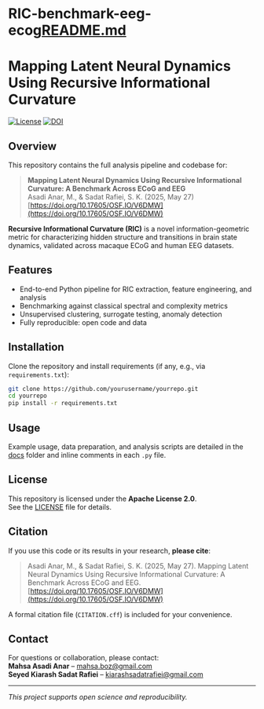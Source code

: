 # RIC-benchmark-eeg-ecog[README.md](https://github.com/user-attachments/files/21100766/README.md)
# Mapping Latent Neural Dynamics Using Recursive Informational Curvature

[![License](https://img.shields.io/badge/License-Apache%202.0-blue.svg)](LICENSE)
[![DOI](https://img.shields.io/badge/DOI-10.17605%2FOSF.IO%2FV6DMW-blue)](https://doi.org/10.17605/OSF.IO/V6DMW)

## Overview

This repository contains the full analysis pipeline and codebase for:

> **Mapping Latent Neural Dynamics Using Recursive Informational Curvature: A Benchmark Across ECoG and EEG**  
> Asadi Anar, M., & Sadat Rafiei, S. K. (2025, May 27)  
> [https://doi.org/10.17605/OSF.IO/V6DMW](https://doi.org/10.17605/OSF.IO/V6DMW)

**Recursive Informational Curvature (RIC)** is a novel information-geometric metric for characterizing hidden structure and transitions in brain state dynamics, validated across macaque ECoG and human EEG datasets.

## Features

- End-to-end Python pipeline for RIC extraction, feature engineering, and analysis
- Benchmarking against classical spectral and complexity metrics
- Unsupervised clustering, surrogate testing, anomaly detection
- Fully reproducible: open code and data

## Installation

Clone the repository and install requirements (if any, e.g., via `requirements.txt`):

```bash
git clone https://github.com/yourusername/yourrepo.git
cd yourrepo
pip install -r requirements.txt
```

## Usage

Example usage, data preparation, and analysis scripts are detailed in the [docs](docs/) folder and inline comments in each `.py` file.

## License

This repository is licensed under the **Apache License 2.0**.  
See the [LICENSE](LICENSE) file for details.

## Citation

If you use this code or its results in your research, **please cite**:

> Asadi Anar, M., & Sadat Rafiei, S. K. (2025, May 27). Mapping Latent Neural Dynamics Using Recursive Informational Curvature: A Benchmark Across ECoG and EEG. [https://doi.org/10.17605/OSF.IO/V6DMW](https://doi.org/10.17605/OSF.IO/V6DMW)

A formal citation file (`CITATION.cff`) is included for your convenience.

## Contact

For questions or collaboration, please contact:  
**Mahsa Asadi Anar** – mahsa.boz@gmail.com  
**Seyed Kiarash Sadat Rafiei** – kiarashsadatrafiei@gmail.com

---

*This project supports open science and reproducibility.*
